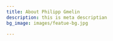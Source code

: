 ```yaml
---
title: About Philipp Gmelin
description: this is meta descriptian
bg_image: images/featue-bg.jpg

---
```


